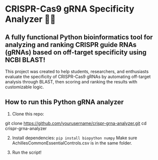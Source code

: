 # CRISPR-Cas9 gRNA Specificity Analyzer 🔬🧬
## A fully functional Python bioinformatics tool for analyzing and ranking CRISPR guide RNAs (gRNAs) based on off-target specificity using NCBI BLAST!
This project was created to help students, researchers, and enthusiasts evaluate the specificity of CRISPR-Cas9 gRNAs by automating off-target analysis through BLAST, then scoring and ranking the results with customizable logic.

## How to run this Python gRNA analyzer

1. Clone this repo:

git clone https://github.com/yourusername/crispr-grna-analyzer.git
cd crispr-grna-analyzer

2. Install dependencies:
`pip install biopython numpy`
Make sure AchillesCommonEssentialControls.csv is in the same folder.

3. Run the script!